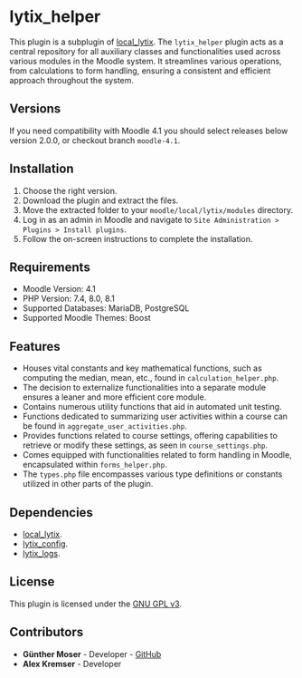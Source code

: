 # lytix\_helper

This plugin is a subplugin of [local_lytix](https://github.com/llttugraz/moodle-local_lytix).
The `lytix_helper` plugin acts as a central repository for all auxiliary classes and functionalities used across various modules in the Moodle system. It streamlines various operations, from calculations to form handling, ensuring a consistent and efficient approach throughout the system.

## Versions

If you need compatibility with Moodle 4.1 you should select releases below version 2.0.0, or checkout branch `moodle-4.1`.

## Installation

1. Choose the right version.
2. Download the plugin and extract the files.
3. Move the extracted folder to your `moodle/local/lytix/modules` directory.
4. Log in as an admin in Moodle and navigate to `Site Administration > Plugins > Install plugins`.
5. Follow the on-screen instructions to complete the installation.

## Requirements

- Moodle Version: 4.1
- PHP Version: 7.4, 8.0, 8.1
- Supported Databases: MariaDB, PostgreSQL
- Supported Moodle Themes: Boost

## Features

- Houses vital constants and key mathematical functions, such as computing the median, mean, etc., found in `calculation_helper.php`.
- The decision to externalize functionalities into a separate module ensures a leaner and more efficient core module.
- Contains numerous utility functions that aid in automated unit testing.
- Functions dedicated to summarizing user activities within a course can be found in `aggregate_user_activities.php`.
- Provides functions related to course settings, offering capabilities to retrieve or modify these settings, as seen in `course_settings.php`.
- Comes equipped with functionalities related to form handling in Moodle, encapsulated within `forms_helper.php`.
- The `types.php` file encompasses various type definitions or constants utilized in other parts of the plugin.

## Dependencies

- [local_lytix](https://github.com/llttugraz/moodle-local_lytix).
- [lytix_config](https://github.com/llttugraz/moodle-lytix_config).
- [lytix_logs](https://github.com/llttugraz/moodle-lytix_logs).

## License

This plugin is licensed under the [GNU GPL v3](LINK_TO_LICENSE).

## Contributors

- **Günther Moser** - Developer - [GitHub](https://github.com/ghinta)
- **Alex Kremser** - Developer
